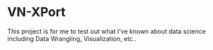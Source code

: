 # VN-XPort
This project is for me to test out what I've known about data science including Data Wrangling, Visualization, etc..

